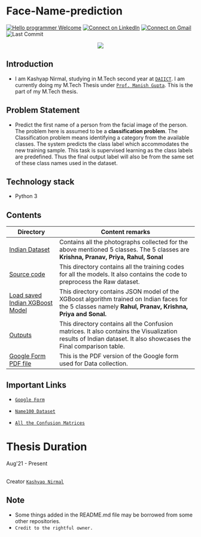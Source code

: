# Face-Name-prediction

[![Hello programmer Welcome](https://img.shields.io/badge/Hello,Programmer!-Welcome-orange.svg?style=flat&logo=github)](https://github.com/Kashyap-Nirmal)
[![Connect on LinkedIn](https://img.shields.io/badge/--linkedin?label=LinkedIn&logo=LinkedIn&style=social)](https://www.linkedin.com/in/kashyap-nirmal/) 
[![Connect on Gmail](https://img.shields.io/badge/--Gmail?label=Gmail&logo=Gmail&style=social)](mailto:kashyapnirmal18@gmail.com)
![Last Commit](https://img.shields.io/github/last-commit/Kashyap-Nirmal/indian-face-name-prediction?style=plastic)

<p align="center">
<img src="https://capsule-render.vercel.app/api?type=rect&color=gradient&height=100&section=header&text=Face%20name%20prediction&fontSize=60&fontAlignY=70" /> 
</p>

## Introduction
- I am Kashyap Nirmal, studying in M.Tech second year at [`DAIICT`](https://daiict.ac.in/). I am currently doing my M.Tech Thesis under [`Prof. Manish Gupta`](https://www.guptalab.org/mankg/public_html/). This is the part of my M.Tech thesis. 

## Problem Statement
- Predict the first name of a person from the facial image of the person. The problem here is assumed to be a **classification problem**. The Classification problem means identifying a category from the available classes. The system predicts the class label which accommodates the new training sample. This task is supervised learning as the class labels are predefined. Thus the final output label will also be from the same set of these class names used in the dataset.

## Technology stack
- Python 3

## Contents


| Directory | Content remarks |
|---| ----- |
|[Indian Dataset](https://github.com/Kashyap-Nirmal/Face_Name_Prediction/tree/main/Indian_Dataset)| Contains all the photographs collected for the above mentioned 5 classes. The 5 classes are **Krishna, Pranav, Priya, Rahul, Sonal**|
|[Source code](https://github.com/Kashyap-Nirmal/Face_Name_Prediction/tree/main/Source%20Code)| This directory contains all the training codes for all the models. It also contains the code to preprocess the Raw dataset. |
|[Load saved Indian XGBoost Model](https://github.com/Kashyap-Nirmal/Face_Name_Prediction/tree/main/Load%20saved%20Indian%20XGBoost%20Model)| This directory contains JSON model of the XGBoost algorithm trained on Indian faces for the 5 classes namely **Rahul, Pranav, Krishna, Priya and Sonal.** |
|[Outputs](https://github.com/Kashyap-Nirmal/Face_Name_Prediction/tree/main/Outputs)| This directory contains all the Confusion matrices. It also contains the Visualization results of Indian dataset. It also showcases the Final comparison table.|
|[Google Form PDF file](https://github.com/Kashyap-Nirmal/Face_Name_Prediction/blob/main/Data%20collection%20for%20M.Tech%20Thesis%20-%20Google%20Forms.pdf)| This is the PDF version of the Google form used for Data collection.|

## Important Links
- [`Google Form`](https://forms.gle/7Ez75P7RuunZMQyo6/)

- [`Name100 Dataset`](https://purl.stanford.edu/tp945cq9122/)

- [`All the Confusion Matrices`](https://docs.google.com/presentation/d/1ca1Bc9wPzgsABDhRIupe-HTFolChkBE4L7EoT1SXNkE/edit?usp=sharing)

# Thesis Duration
Aug'21 - Present

<br>Creator [`Kashyap Nirmal`](https://github.com/Kashyap-Nirmal/)

## Note
- Some things added in the README.md file may be borrowed from some other repositories. 
- `Credit to the rightful owner.`
